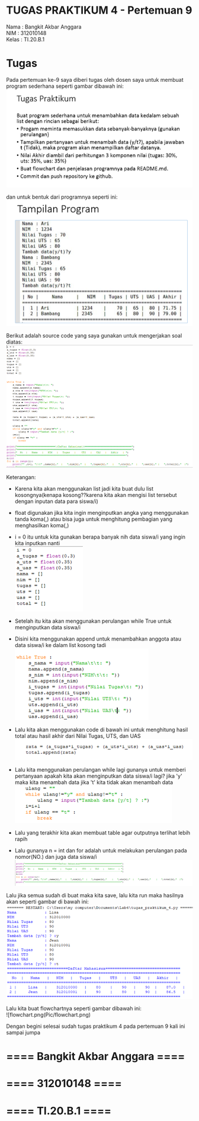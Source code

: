 # TUGAS PRAKTIKUM 4 - Pertemuan 9

Nama  : Bangkit Akbar Anggara<br>
NIM   : 312010148<br>
Kelas : TI.20.B.1<br>

# Tugas

Pada pertemuan ke-9 saya diberi tugas oleh dosen saya untuk membuat program sederhana seperti gambar dibawah ini:<br>
![tugas.png](Pic/tugas.png)

dan untuk bentuk dari programnya seperti ini:<br>
![tampilan_tugas.png](Pic/tampilan_tugas.png)

Berikut adalah source code yang saya gunakan untuk mengerjakan soal diatas:<br>
![code.png](Pic/code.png)

Keterangan:<br>
  - Karena kita akan menggunakan list jadi kita buat dulu list kosongnya(kenapa kosong??karena kita akan mengisi list tersebut dengan inputan data para siswa/i)<br>
  - float digunakan jika kita ingin menginputkan angka yang menggunakan tanda koma(,) atau bisa juga untuk menghitung pembagian yang menghasilkan koma(,)<br>
  - i = 0 itu untuk kita gunakan berapa banyak nih data siswa/i yang ingin kita inputkan nanti<br>
    ![lis.png](Pic/list.png)
 
  - Setelah itu kita akan menggunakan perulangan while True untuk menginputkan data siswa/i<br>
  - Disini kita menggunakan append untuk menambahkan anggota atau data siswa/i ke dalam list kosong tadi<br>
    ![input.png](Pic/input.png)
    
  - Lalu kita akan menggunakan code di bawah ini untuk menghitung hasil total atau hasil akhir dari Nilai Tugas, UTS, dan UAS<br>
    ![nilai_akhir.png](Pic/nilai_akhir.png)
    
  - Lalu kita menggunakan perulangan while lagi gunanya untuk memberi pertanyaan apakah kita akan menginputkan data siswa/i lagi? jika 'y' maka kita menambah data jika 't' kita tidak akan menambah data<br>
    ![tambah_data.png](Pic/tambah_data.png)
  
  - Lalu yang terakhir kita akan membuat table agar outputnya terlihat lebih rapih
  - Lalu gunanya n = int dan for adalah untuk melakukan perulangan pada nomor(NO.) dan juga data siswa/i<br>
    ![table.png](Pic/table.png)

Lalu jika semua sudah di buat maka kita save, lalu kita run maka hasilnya akan seperti gambar di bawah ini:<br>
  ![hasil_praktikum_4.png](Pic/hasil_praktikum_4.png)
  
Lalu kita buat flowchartnya seperti gambar dibawah ini:<br>
  ![flowchart.png(Pic/flowchart.png)

Dengan begini selesai sudah tugas praktikum 4 pada pertemuan 9 kali ini sampai jumpa

# ==== Bangkit Akbar Anggara ====
# ==== 312010148 ====
# ==== TI.20.B.1 ====
